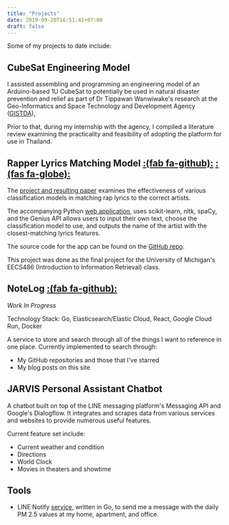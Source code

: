 ```yaml
---
title: "Projects"
date: 2019-09-20T16:51:41+07:00
draft: false
---
```


Some of my projects to date include:

## CubeSat Engineering Model

I assisted assembling and programming an engineering model of an Arduino-based 1U CubeSat to potentially be used in natural disaster prevention and relief as part of Dr Tippawan Wanwiwake's research at the Geo-Informatics and Space Technology and Development Agency ([GISTDA](https://gistda.or.th/main/en)), 

Prior to that, during my internship with the agency, I compiled a literature review examining the practicality and feasibility of adopting the platform for use in Thailand.

## Rapper Lyrics Matching Model [:(fab fa-github):](https://github.com/tansawit/rap-artist-classifier) [:(fas fa-globe):](rap-match.herokuapp.com)



The [project and resulting paper](https://github.com/tansawit/rap-artist-classifier) examines the effectiveness of various classification models in matching rap lyrics to the correct artists.

The accompanying Python [web application](https://rap-match.herokuapp.com/), uses scikit-learn, nltk, spaCy, and the Genius API allows users to input their own text, choose the classification model to use, and outputs the name of the artist with the closest-matching lyrics features.

The source code for the app can be found on the [GitHub repo](https://github.com/tansawit/rap-match).

This project was done as the final project for the University of Michigan's EECS486 (Introduction to Information Retrieval) class.

## NoteLog [:(fab fa-github):](https://github.com/NoteLog)

*Work In Progress*

Technology Stack: Go, Elasticsearch/Elastic Cloud, React, Google Cloud Run, Docker

A service to store and search through all of the things I want to reference in one place. Currently implemented to search through:

- My GitHub repositories and those that I've starred
- My blog posts on this site

## JARVIS Personal Assistant Chatbot

A chatbot built on top of the LINE messaging platform's Messaging API and Google's Dialogflow. It integrates and scrapes data from various services and websites to provide numerous useful features.

Current feature set include:

- Current weather and condition
- Directions
- World Clock
- Movies in theaters and showtime

## Tools

- LINE Notify [service](https://github.com/tansawit/aqi-daily-notify), written in Go, to send me a message with the daily PM 2.5 values at my home, apartment, and office.
